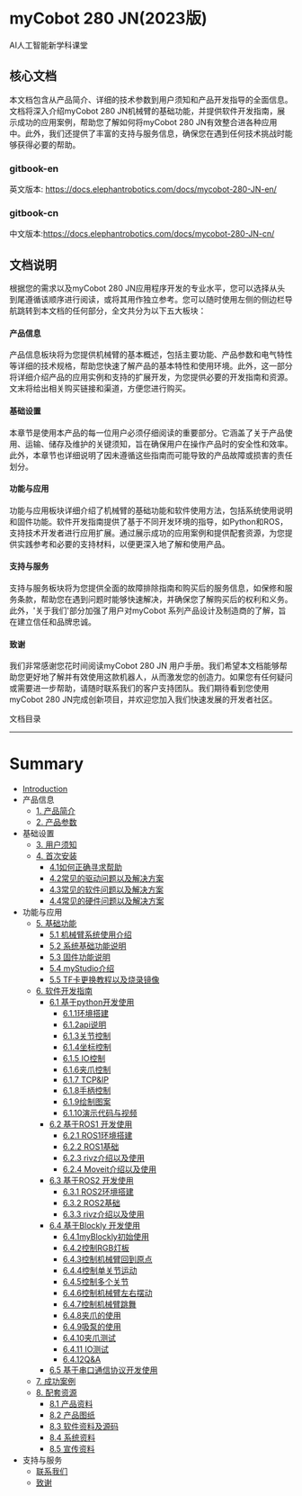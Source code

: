 # myCobot 280 JN(2023版)
AI人工智能新学科课堂

核心文档
---

本文档包含从产品简介、详细的技术参数到用户须知和产品开发指导的全面信息。文档将深入介绍myCobot 280 JN机械臂的基础功能，并提供软件开发指南，展示成功的应用案例，帮助您了解如何将myCobot 280 JN有效整合进各种应用中。此外，我们还提供了丰富的支持与服务信息，确保您在遇到任何技术挑战时能够获得必要的帮助。
### gitbook-en
英文版本: https://docs.elephantrobotics.com/docs/mycobot-280-JN-en/
### gitbook-cn
中文版本:https://docs.elephantrobotics.com/docs/mycobot-280-JN-cn/

文档说明
---

根据您的需求以及myCobot 280 JN应用程序开发的专业水平，您可以选择从头到尾遵循该顺序进行阅读，或将其用作独立参考。您可以随时使用左侧的侧边栏导航跳转到本文档的任何部分，全文共分为以下五大板块：

#### 产品信息
产品信息板块将为您提供机械臂的基本概述，包括主要功能、产品参数和电气特性等详细的技术规格，帮助您快速了解产品的基本特性和使用环境。此外，这一部分将详细介绍产品的应用实例和支持的扩展开发，为您提供必要的开发指南和资源。文末将给出相关购买链接和渠道，方便您进行购买。

#### 基础设置
本章节是使用本产品的每一位用户必须仔细阅读的重要部分。它涵盖了关于产品使用、运输、储存及维护的关键须知，旨在确保用户在操作产品时的安全性和效率。此外，本章节也详细说明了因未遵循这些指南而可能导致的产品故障或损害的责任划分。

#### 功能与应用
功能与应用板块详细介绍了机械臂的基础功能和软件使用方法，包括系统使用说明和固件功能。软件开发指南提供了基于不同开发环境的指导，如Python和ROS，支持技术开发者进行应用扩展。通过展示成功的应用案例和提供配套资源，为您提供实践参考和必要的支持材料，以便更深入地了解和使用产品。

#### 支持与服务
支持与服务板块将为您提供全面的故障排除指南和购买后的服务信息，如保修和服务条款，帮助您在遇到问题时能够快速解决，并确保您了解购买后的权利和义务。此外，'关于我们'部分加强了用户对myCobot 系列产品设计及制造商的了解，旨在建立信任和品牌忠诚。

#### 致谢
我们非常感谢您花时间阅读myCobot 280 JN 用户手册。我们希望本文档能够帮助您更好地了解并有效使用这款机器人，从而激发您的创造力。如果您有任何疑问或需要进一步帮助，请随时联系我们的客户支持团队。我们期待看到您使用 myCobot 280 JN完成创新项目，并欢迎您加入我们快速发展的开发者社区。

文档目录  

---

# Summary
* [Introduction](README.md)
* 产品信息
    * [1. 产品简介](1-ProductInformation/1.ProductIntroduction/1-ProductIntroduction.md)
    * [2. 产品参数](1-ProductInformation/2.ProductParameter/2-ProductParameters.md)
* 基础设置
    * [3. 用户须知](2-BasicSettings/3.UserNotice/3-UserInstructions.md)
    * [4. 首次安装](2-BasicSettings/4.FirstTimeInstallation/4-FirstTimeInstallation.md)
        * [4.1如何正确寻求帮助](4-SupportAndService/9.Troubleshooting/9.0-how_to_ask.md)
        * [4.2常见的驱动问题以及解决方案](4-SupportAndService/9.Troubleshooting/9.1-driver.md)
        * [4.3常见的软件问题以及解决方案](4-SupportAndService/9.Troubleshooting/9.2-software.md)
        * [4.4常见的硬件问题以及解决方案](4-SupportAndService/9.Troubleshooting/9.3-hardware.md)
* 功能与应用
    * [5. 基础功能](3-FunctionsAndApplications/5.BasicFunction/README.md)
        * [5.1 机械臂系统使用介绍](3-FunctionsAndApplications/5.BasicFunction/5.1-Functionlnstruction/README.md)
        * [5.2 系统基础功能说明](3-FunctionsAndApplications/5.BasicFunction/5.2-Softwarelnstructions/3.5.2-SW-detail-description.md)
        * [5.3 固件功能说明](3-FunctionsAndApplications/5.BasicFunction/5.3-FirmwareFunctionDescription/3.5.3-HW-description-JN.md)
        * [5.4 myStudio介绍](3-FunctionsAndApplications/5.BasicFunction/5.2-Softwarelnstructions/README.md)
        * [5.5 TF卡更换教程以及烧录镜像](3-FunctionsAndApplications/5.BasicFunction/5.4-TFcard/tfcard.md)
    * [6. 软件开发指南](3-FunctionsAndApplications/6.developmentGuide/README.md)
        * [6.1 基于python开发使用](3-FunctionsAndApplications/6.developmentGuide/python/README.md)
            * [6.1.1环境搭建](3-FunctionsAndApplications/6.developmentGuide/python/7.1_download.md)
            * [6.1.2api说明](3-FunctionsAndApplications/6.developmentGuide/python/7.2_API.md)
            * [6.1.3关节控制](3-FunctionsAndApplications/6.developmentGuide/python/7.3_angle.md)
            * [6.1.4坐标控制](3-FunctionsAndApplications/6.developmentGuide/python/7.4_coord.md)
            * [6.1.5 IO控制](3-FunctionsAndApplications/6.developmentGuide/python/7.5_IO.md)
            * [6.1.6夹爪控制](3-FunctionsAndApplications/6.developmentGuide/python/7.6_gripper.md)
            * [6.1.7 TCP&IP](3-FunctionsAndApplications/6.developmentGuide/python/7.7_TCPIP.md)
            * [6.1.8手柄控制](3-FunctionsAndApplications/6.developmentGuide/python/7.9_HandleControl.md)
            * [6.1.9绘制图案](3-FunctionsAndApplications/6.developmentGuide/python/7.15_280_gcode_draw.md)
            * [6.1.10演示代码与视频](3-FunctionsAndApplications/6.developmentGuide/python/7.8_example.md)
        * [6.2 基于ROS1 开发使用](3-FunctionsAndApplications/6.developmentGuide/ROS/12.1-ROS1/12.1.1-Introduction.md)
            * [6.2.1 ROS1环境搭建](3-FunctionsAndApplications/6.developmentGuide/ROS/12.1-ROS1/12.1.2-EnvironmentBuilding.md)
            * [6.2.2 ROS1基础](3-FunctionsAndApplications/6.developmentGuide/ROS/12.1-ROS1/12.1.3-ROS_Basics.md)
            * [6.2.3 rivz介绍以及使用](3-FunctionsAndApplications/6.developmentGuide/ROS/12.1-ROS1/12.1.4-rivzIntroductionAndUse/README.md)
            * [6.2.4 Moveit介绍以及使用](3-FunctionsAndApplications/6.developmentGuide/ROS/12.1-ROS1/12.1.5-Moveit/README.md)
        * [6.3 基于ROS2 开发使用](3-FunctionsAndApplications/6.developmentGuide/ROS/12.2-ROS2/12.2.3-ROS2Introduction.md)
            * [6.3.1 ROS2环境搭建](3-FunctionsAndApplications/6.developmentGuide/ROS/12.2-ROS2/12.2.1-InstallationOfROS2.md)
            * [6.3.2 ROS2基础](3-FunctionsAndApplications/6.developmentGuide/ROS/12.2-ROS2/12.2.2-BasicTutorial.md)
            * [6.3.3 rivz介绍以及使用](3-FunctionsAndApplications/6.developmentGuide/ROS/12.2-ROS2/12.2.4-rivzIntroductionAndUse/README.md)   
        * [6.4 基于Blockly 开发使用](3-FunctionsAndApplications/6.developmentGuide/myBlocklyAndUlFlow/myblocklyTutorials/README.md)
           * [6.4.1myBlockly初始使用](3-FunctionsAndApplications/6.developmentGuide/myBlocklyAndUlFlow/myblocklyTutorials/5.1.1-myBlocklyFirstUse.md)
           * [6.4.2控制RGB灯板](3-FunctionsAndApplications/6.developmentGuide/myBlocklyAndUlFlow/myblocklyTutorials/5.1.2-ControlRGB.md)
           * [6.4.3控制机械臂回到原点](3-FunctionsAndApplications/6.developmentGuide/myBlocklyAndUlFlow/myblocklyTutorials/5.1.3-ControlRoboticArmBackZero.md)
           * [6.4.4控制单关节运动](3-FunctionsAndApplications/6.developmentGuide/myBlocklyAndUlFlow/myblocklyTutorials/5.1.4-ControlSingleJoint.md)
           * [6.4.5控制多个关节](3-FunctionsAndApplications/6.developmentGuide/myBlocklyAndUlFlow/myblocklyTutorials/5.1.5-ControlSinglesJoint.md)
           * [6.4.6控制机械臂左右摆动](3-FunctionsAndApplications/6.developmentGuide/myBlocklyAndUlFlow/myblocklyTutorials/5.1.6-ControlRoboticSwingLeft&Right.md)
           * [6.4.7控制机械臂跳舞](3-FunctionsAndApplications/6.developmentGuide/myBlocklyAndUlFlow/myblocklyTutorials/5.1.7-ControlRoboticArmDance.md)
           * [6.4.8夹爪的使用](3-FunctionsAndApplications/6.developmentGuide/myBlocklyAndUlFlow/myblocklyTutorials/5.1.8-GripperUse.md)
           * [6.4.9吸泵的使用](3-FunctionsAndApplications/6.developmentGuide/myBlocklyAndUlFlow/myblocklyTutorials/5.1.9-PumpUse.md)
           * [6.4.10夹爪测试](3-FunctionsAndApplications/6.developmentGuide/myBlocklyAndUlFlow/myblocklyTutorials/5.13-gripperTest.md)
           * [6.4.11 IO测试](3-FunctionsAndApplications/6.developmentGuide/myBlocklyAndUlFlow/myblocklyTutorials/5.14-ioTest.md)
           * [6.4.12Q&A](3-FunctionsAndApplications/6.developmentGuide/myBlocklyAndUlFlow/myblocklyTutorials/5.1.10Q&A.md)
        * [6.5 基于串口通信协议开发使用](3-FunctionsAndApplications/6.developmentGuide/CommunicationProtocolPackage/18-communication.md)
    * [7. 成功案例](3-FunctionsAndApplications/7.SuccessfulCase/7-SuccessfulCases.md)
    * [8. 配套资源](3-FunctionsAndApplications/8.SupportingResources/README.md)
        * [8.1 产品资料](3-FunctionsAndApplications/8.SupportingResources/8.1-ProductInformation/README.md)
        * [8.2 产品图纸](3-FunctionsAndApplications/8.SupportingResources/8.2-ProductDrawings/README.md)
        * [8.3 软件资料及源码](3-FunctionsAndApplications/8.SupportingResources/8.3-SoftwareInformationAndSourceCode/README.md)
        * [8.4 系统资料](3-FunctionsAndApplications/8.SupportingResources/8.4-SystemInformation/README.md)
        * [8.5 宣传资料](3-FunctionsAndApplications/8.SupportingResources/8.5-PromotionalMaterials/README.md)
* 支持与服务
    * [ 联系我们](4-SupportAndService/11.AboutUs/11.AboutUs.md)
    * [致谢](5-Acknowledgments/5-Acknowledgments.md)
